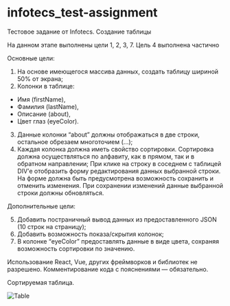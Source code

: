 # infotecs_test-assignment
Тестовое задание от Infotecs. Создание таблицы

На данном этапе выполнены цели 1, 2, 3, 7. Цель 4 выполнена частично

Основные цели: 
 1.	На основе имеющегося массива данных, создать таблицу шириной 50% от экрана;
 2.	Колонки в таблице: 
- Имя (firstName), 
- Фамилия (lastName), 
- Описание (about),
- Цвет глаз (eyeColor).
 3.	Данные колонки “about” должны отображаться в две строки, остальное обрезаем многоточием (...);
 4.	Каждая колонка должна иметь свойство сортировки. Сортировка должна осуществляться по алфавиту, как в прямом, так и в обратном направлении;
При клике на строку в соседнем с таблицей DIV’е отобразить форму редактирования данных выбранной строки. На форме должна быть предусмотрена возможность сохранить и отменить изменения. При сохранении изменений данные выбранной строки должны обновляться.

Дополнительные цели:

  5. Добавить постраничный вывод данных из предоставленного JSON (10 строк на страницу);
  6. Добавить возможность показа/скрытия колонок;
  7. В колонке “eyeColor” предоставлять данные в виде цвета, сохраняя возможность сортировки по значению.


Использование React, Vue, других фреймворков и библиотек не разрешено. Комментирование кода с пояснениями — обязательно.

Cортируемая таблица.

![Table](https://user-images.githubusercontent.com/91919898/222965535-71722e53-4199-49dd-a792-432c79cfd5d3.png)
